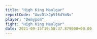 ```yaml
---
title: "High King Maulgar"
reportCode: "AwzDtkJpV16dYmNv"
player: "Demypom"
fight: "High King Maulgar"
date: 2021-09-15T19:58:37.879000+00:00
---
```

